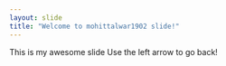 ```yaml
---
layout: slide
title: "Welcome to mohittalwar1902 slide!"
---
```

This is my awesome slide
Use the left arrow to go back!
